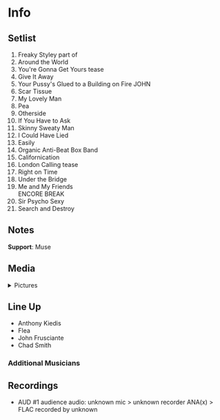 # Info

## Setlist

1. Freaky Styley part of
2. Around the World
3. You're Gonna Get Yours tease
4. Give It Away
5. Your Pussy's Glued to a Building on Fire JOHN
6. Scar Tissue
7. My Lovely Man
8. Pea
9. Otherside
10. If You Have to Ask
11. Skinny Sweaty Man
12. I Could Have Lied
13. Easily
14. Organic Anti-Beat Box Band
15. Californication
16. London Calling tease
17. Right on Time
18. Under the Bridge
19. Me and My Friends
<br> ENCORE BREAK
20. Sir Psycho Sexy
21. Search and Destroy

## Notes

**Support**: Muse

## Media 

<details>
  <summary>Pictures</summary>
  <!--<img alt="Setlist" title="Setlist" src="_.jpg" height="200" />
  <img alt="Clipping" title="Clipping" src="_.jpg" height="200" />
  <img alt="Flyer" title="Flyer" src="_.jpg" height="200" />-->
</details>

## Line Up

* Anthony Kiedis
* Flea
* John Frusciante
* Chad Smith

### Additional Musicians

## Recordings

* AUD #1 audience audio: unknown mic > unknown recorder ANA(x) > FLAC recorded by unknown